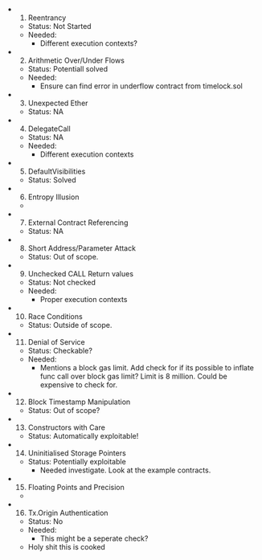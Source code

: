 - 1. Reentrancy
    - Status: Not Started
    - Needed:
        - Different execution contexts?
- 2. Arithmetic Over/Under Flows
    - Status: Potentiall solved
    - Needed:
        - Ensure can find error in underflow contract from timelock.sol
- 3. Unexpected Ether
    - Status: NA
- 4. DelegateCall
    - Status: NA
    - Needed:
        - Different execution contexts
- 5. DefaultVisibilities
    - Status: Solved
- 6. Entropy Illusion
    - 
- 7. External Contract Referencing
    - Status: NA
- 8. Short Address/Parameter Attack
    - Status: Out of scope.
- 9. Unchecked CALL Return values
    - Status: Not checked
    - Needed:
        - Proper execution contexts
- 10. Race Conditions
    - Status: Outside of scope.
- 11. Denial of Service
    - Status: Checkable?
    - Needed:
        - Mentions a block gas limit. Add check for if its possible to inflate func call over block gas limit? Limit is 8 million. Could be expensive to check for.
- 12. Block Timestamp Manipulation
    - Status: Out of scope?
- 13. Constructors with Care
    - Status: Automatically exploitable!
- 14. Uninitialised Storage Pointers
    - Status: Potentially exploitable
        - Needed investigate. Look at the example contracts.
- 15. Floating Points and Precision
    - 
- 16. Tx.Origin Authentication
    - Status: No
    - Needed:
        - This might be a seperate check?
    - Holy shit this is cooked